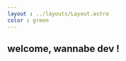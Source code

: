 ```yaml
---
layout : ../layouts/Layout.astro
color : green
---
```

<div class="mb-5 p-5 max-w-[1200px] m-auto xl:p-0">
<div class="p-5 bg-white p-2 w-full rounded-xl border-2 border-black prose max-w-none">

## welcome, wannabe dev !

</div>
</div>